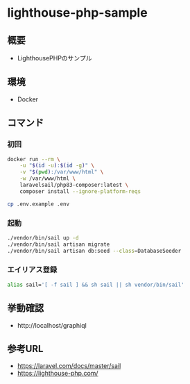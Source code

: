 # lighthouse-php-sample

## 概要

- LighthousePHPのサンプル

## 環境

- Docker

## コマンド

### 初回

```bash
docker run --rm \
    -u "$(id -u):$(id -g)" \
    -v "$(pwd):/var/www/html" \
    -w /var/www/html \
    laravelsail/php83-composer:latest \
    composer install --ignore-platform-reqs
```

```bash
cp .env.example .env
```

### 起動

```bash
./vendor/bin/sail up -d
./vendor/bin/sail artisan migrate
./vendor/bin/sail artisan db:seed --class=DatabaseSeeder
```

### エイリアス登録

```bash
alias sail='[ -f sail ] && sh sail || sh vendor/bin/sail'
```

## 挙動確認

- http://localhost/graphiql

## 参考URL

- https://laravel.com/docs/master/sail
- https://lighthouse-php.com/
